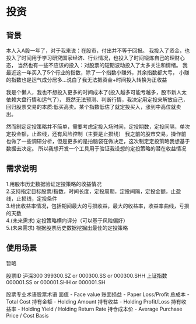 # 投资

## 背景
本人入A股一年了，对于我来说：在股市，付出并不等于回报。
我投入了资金，也投入了时间用于学习研究国家经济、行业情况，也投入了时间锻炼自己的理财心态，
当然也有一些不应该的投入：对股票的短期波动投入了太多关注和情绪。
我最近这一年买入了5个行业的指数，除了一个指数小赚外，其余指数都大亏，
小赚的指数也是运气成分居多...说白了我无法把资金+时间投入转换为正收益

我是个懒人，我也不想投入更多的时间成本了(投入越多可能亏越多，股市新人太依赖大盘行情和运气了)，
既然无法预测、判断行情，我决定用定投来解放自己，回归股票交易的本质:低买高卖。某个指数低估了就定投买入，涨到中高位就卖出。

然而制定定投策略并不简单，需要考虑定投入场时间，定投期数，定投间隔，单次定投金额，止盈线，还有风险控制（主要是止损线）
我之前的股市交易，操作前也做了一些调研分析，但是更多的是拍脑袋在做决定，这次制定定投策略我想基于数据去决定。
所以我想开发一个工具用于验证我设想的定投策略的潜在收益情况

## 需求说明
1.用股市历史数据验证定投策略的收益情况    &nbsp;  
2.支持指定目标股票/指数，时间长度，定投周期，定投间隔，定投金额，止盈线，止损线，定投条件  &nbsp;  
3.给出收益率情况，包括期间最大的亏损收益，最大的收益率，收益率曲线，亏损的天数    &nbsp;  
4.(未来需求) 定投策略横向评分（可以基于风险偏好）     &nbsp;  
5.(未来需求) 根据股票历史数据挖掘出最佳的定投策略     &nbsp;

## 使用场景
暂略


股票ID
沪深300    399300.SZ or 000300.SS or 000300.SHH 
上证指数   000001.SS or 000001.SHH or 000001.SH


股票专业术语股票术语
面值 - Face value
账面损益 - Paper Loss/Profit
总成本 - Total Cost
持有金额 - Holding Amount
持有收益 - Holding Profit/Loss
持有收益率 - Holding Yield / Holding Return Rate
持仓成本价 - Average Purchase Price / Cost Basis